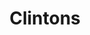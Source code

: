 ---
ee_id: '2206'
site: '1'
type: '2'
long_id: 2012-083 Clintons
url: 2012-083-clintons
title: Clintons
year: '2012'
medium: Pencil on paper
commission:
dims:
pitch: "​Pretty much what the title says :)"
ps:
live_url:
related:
youtube:
imgs: clinton-diptych-2012-083-full-1-database-AR.jpg
subheading:
display_year: '2012'
download:
add_credit:
add_credits:
related_code:
layout: things-i-made
---